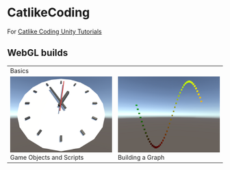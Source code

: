 # CatlikeCoding
For [Catlike Coding Unity Tutorials](https://catlikecoding.com/unity/tutorials/)

## WebGL builds
<table>
  <tr>
    <td colspan="2">Basics</td>
  </tr>
  <tr>
    <td><a href="https://runninglvlan.github.io/CatlikeCoding/Basics-GameObjectsAndScripts/Page/"><img src="/docs/Basics-GameObjectsAndScripts/thumbnail.png" /></a><br>Game Objects and Scripts</td>
    <td><a href="https://runninglvlan.github.io/CatlikeCoding/Basics-BuildingAGraph/Page/"><img src="/docs/Basics-BuildingAGraph/thumbnail.png" /></a><br>Building a Graph</td>
  </tr>
</table>
